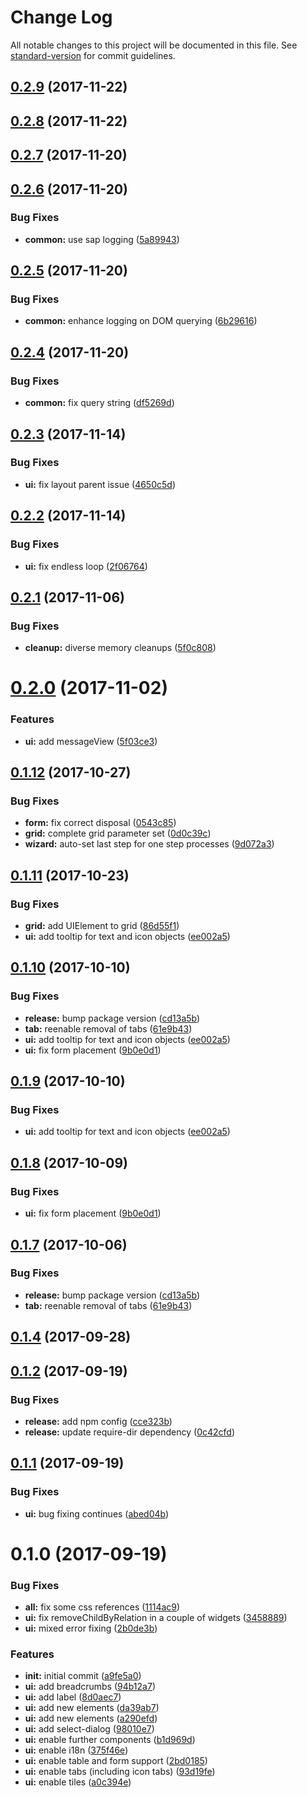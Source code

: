 # Change Log

All notable changes to this project will be documented in this file. See [standard-version](https://github.com/conventional-changelog/standard-version) for commit guidelines.

<a name="0.2.9"></a>
## [0.2.9](https://github.com/hochfrequenz/aurelia-openui5-bridge/compare/v0.2.8...v0.2.9) (2017-11-22)



<a name="0.2.8"></a>
## [0.2.8](https://github.com/hochfrequenz/aurelia-openui5-bridge/compare/v0.2.6...v0.2.8) (2017-11-22)



<a name="0.2.7"></a>
## [0.2.7](https://github.com/hochfrequenz/aurelia-openui5-bridge/compare/v0.2.6...v0.2.7) (2017-11-20)



<a name="0.2.6"></a>
## [0.2.6](https://github.com/hochfrequenz/aurelia-openui5-bridge/compare/v0.2.5...v0.2.6) (2017-11-20)


### Bug Fixes

* **common:** use sap logging ([5a89943](https://github.com/hochfrequenz/aurelia-openui5-bridge/commit/5a89943))



<a name="0.2.5"></a>
## [0.2.5](https://github.com/hochfrequenz/aurelia-openui5-bridge/compare/v0.2.4...v0.2.5) (2017-11-20)


### Bug Fixes

* **common:** enhance logging on DOM querying ([6b29616](https://github.com/hochfrequenz/aurelia-openui5-bridge/commit/6b29616))



<a name="0.2.4"></a>
## [0.2.4](https://github.com/hochfrequenz/aurelia-openui5-bridge/compare/v0.2.3...v0.2.4) (2017-11-20)


### Bug Fixes

* **common:** fix query string ([df5269d](https://github.com/hochfrequenz/aurelia-openui5-bridge/commit/df5269d))



<a name="0.2.3"></a>
## [0.2.3](https://github.com/hochfrequenz/aurelia-openui5-bridge/compare/v0.2.2...v0.2.3) (2017-11-14)


### Bug Fixes

* **ui:** fix layout parent issue ([4650c5d](https://github.com/hochfrequenz/aurelia-openui5-bridge/commit/4650c5d))



<a name="0.2.2"></a>
## [0.2.2](https://github.com/hochfrequenz/aurelia-openui5-bridge/compare/v0.2.1...v0.2.2) (2017-11-14)


### Bug Fixes

* **ui:** fix endless loop ([2f06764](https://github.com/hochfrequenz/aurelia-openui5-bridge/commit/2f06764))



<a name="0.2.1"></a>
## [0.2.1](https://github.com/hochfrequenz/aurelia-openui5-bridge/compare/v0.2.0...v0.2.1) (2017-11-06)


### Bug Fixes

* **cleanup:** diverse memory cleanups ([5f0c808](https://github.com/hochfrequenz/aurelia-openui5-bridge/commit/5f0c808))



<a name="0.2.0"></a>
# [0.2.0](https://github.com/hochfrequenz/aurelia-openui5-bridge/compare/v0.1.12...v0.2.0) (2017-11-02)


### Features

* **ui:** add messageView ([5f03ce3](https://github.com/hochfrequenz/aurelia-openui5-bridge/commit/5f03ce3))



<a name="0.1.12"></a>
## [0.1.12](https://github.com/hochfrequenz/aurelia-openui5-bridge/compare/v0.1.11...v0.1.12) (2017-10-27)


### Bug Fixes

* **form:** fix correct disposal ([0543c85](https://github.com/hochfrequenz/aurelia-openui5-bridge/commit/0543c85))
* **grid:** complete grid parameter set ([0d0c39c](https://github.com/hochfrequenz/aurelia-openui5-bridge/commit/0d0c39c))
* **wizard:** auto-set last step for one step processes ([9d072a3](https://github.com/hochfrequenz/aurelia-openui5-bridge/commit/9d072a3))



<a name="0.1.11"></a>
## [0.1.11](https://github.com/hochfrequenz/aurelia-openui5-bridge/compare/v0.1.8...v0.1.11) (2017-10-23)


### Bug Fixes

* **grid:** add UIElement to grid ([86d55f1](https://github.com/hochfrequenz/aurelia-openui5-bridge/commit/86d55f1))
* **ui:** add tooltip for text and icon objects ([ee002a5](https://github.com/hochfrequenz/aurelia-openui5-bridge/commit/ee002a5))



<a name="0.1.10"></a>
## [0.1.10](https://github.com/hochfrequenz/aurelia-openui5-bridge/compare/v0.1.6...v0.1.10) (2017-10-10)


### Bug Fixes

* **release:** bump package version ([cd13a5b](https://github.com/hochfrequenz/aurelia-openui5-bridge/commit/cd13a5b))
* **tab:** reenable removal of tabs ([61e9b43](https://github.com/hochfrequenz/aurelia-openui5-bridge/commit/61e9b43))
* **ui:** add tooltip for text and icon objects ([ee002a5](https://github.com/hochfrequenz/aurelia-openui5-bridge/commit/ee002a5))
* **ui:** fix form placement ([9b0e0d1](https://github.com/hochfrequenz/aurelia-openui5-bridge/commit/9b0e0d1))



<a name="0.1.9"></a>
## [0.1.9](https://github.com/hochfrequenz/aurelia-openui5-bridge/compare/v0.1.6...v0.1.9) (2017-10-10)


### Bug Fixes

* **ui:** add tooltip for text and icon objects ([ee002a5](https://github.com/hochfrequenz/aurelia-openui5-bridge/commit/ee002a5))



<a name="0.1.8"></a>
## [0.1.8](https://github.com/hochfrequenz/aurelia-openui5-bridge/compare/v0.1.7...v0.1.8) (2017-10-09)


### Bug Fixes

* **ui:** fix form placement ([9b0e0d1](https://github.com/hochfrequenz/aurelia-openui5-bridge/commit/9b0e0d1))



<a name="0.1.7"></a>
## [0.1.7](https://github.com/hochfrequenz/aurelia-openui5-bridge/compare/v0.1.6...v0.1.7) (2017-10-06)


### Bug Fixes

* **release:** bump package version ([cd13a5b](https://github.com/hochfrequenz/aurelia-openui5-bridge/commit/cd13a5b))
* **tab:** reenable removal of tabs ([61e9b43](https://github.com/hochfrequenz/aurelia-openui5-bridge/commit/61e9b43))



<a name="0.1.4"></a>
## [0.1.4](https://github.com/hochfrequenz/aurelia-openui5-bridge/compare/v0.1.3...v0.1.4) (2017-09-28)



<a name="0.1.2"></a>
## [0.1.2](https://github.com/hochfrequenz/aurelia-openui5-bridge/compare/v0.1.1...v0.1.2) (2017-09-19)


### Bug Fixes

* **release:** add npm config ([cce323b](https://github.com/hochfrequenz/aurelia-openui5-bridge/commit/cce323b))
* **release:** update require-dir dependency ([0c42cfd](https://github.com/hochfrequenz/aurelia-openui5-bridge/commit/0c42cfd))



<a name="0.1.1"></a>
## [0.1.1](https://github.com/hochfrequenz/aurelia-openui5-bridge/compare/v0.1.0...v0.1.1) (2017-09-19)


### Bug Fixes

* **ui:** bug fixing continues ([abed04b](https://github.com/hochfrequenz/aurelia-openui5-bridge/commit/abed04b))



<a name="0.1.0"></a>
# 0.1.0 (2017-09-19)


### Bug Fixes

* **all:** fix some css references ([1114ac9](https://github.com/hochfrequenz/aurelia-openui5-bridge/commit/1114ac9))
* **ui:** fix removeChildByRelation in a couple of widgets ([3458889](https://github.com/hochfrequenz/aurelia-openui5-bridge/commit/3458889))
* **ui:** mixed error fixing ([2b0de3b](https://github.com/hochfrequenz/aurelia-openui5-bridge/commit/2b0de3b))


### Features

* **init:** initial commit ([a9fe5a0](https://github.com/hochfrequenz/aurelia-openui5-bridge/commit/a9fe5a0))
* **ui:** add breadcrumbs ([94b12a7](https://github.com/hochfrequenz/aurelia-openui5-bridge/commit/94b12a7))
* **ui:** add label ([8d0aec7](https://github.com/hochfrequenz/aurelia-openui5-bridge/commit/8d0aec7))
* **ui:** add new elements ([da39ab7](https://github.com/hochfrequenz/aurelia-openui5-bridge/commit/da39ab7))
* **ui:** add new elements ([a290efd](https://github.com/hochfrequenz/aurelia-openui5-bridge/commit/a290efd))
* **ui:** add select-dialog ([98010e7](https://github.com/hochfrequenz/aurelia-openui5-bridge/commit/98010e7))
* **ui:** enable further components ([b1d969d](https://github.com/hochfrequenz/aurelia-openui5-bridge/commit/b1d969d))
* **ui:** enable i18n ([375f46e](https://github.com/hochfrequenz/aurelia-openui5-bridge/commit/375f46e))
* **ui:** enable table and form support ([2bd0185](https://github.com/hochfrequenz/aurelia-openui5-bridge/commit/2bd0185))
* **ui:** enable tabs (including icon tabs) ([93d19fe](https://github.com/hochfrequenz/aurelia-openui5-bridge/commit/93d19fe))
* **ui:** enable tiles ([a0c394e](https://github.com/hochfrequenz/aurelia-openui5-bridge/commit/a0c394e))
